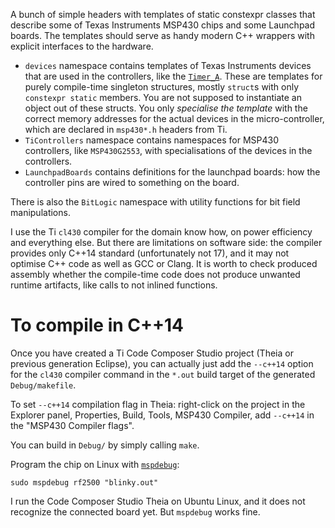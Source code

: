 A bunch of simple headers with templates of static constexpr classes
that describe some of Texas Instruments MSP430 chips and some Launchpad boards.
The templates should serve as handy modern C++ wrappers
with explicit interfaces to the hardware.

* `devices` namespace contains templates of Texas Instruments devices
that are used in the controllers, like the [`Timer_A`](https://www.ti.com/lit/ug/slau400f/slau400f.pdf).
These are templates for purely compile-time singleton structures,
mostly `struct`s with only `constexpr static` members.
You are not supposed to instantiate an object out of these structs.
You only _specialise the template_ with the correct memory addresses
for the actual devices in the micro-controller,
which are declared in `msp430*.h` headers from Ti.
* `TiControllers` namespace contains namespaces for MSP430 controllers, like `MSP430G2553`,
with specialisations of the devices in the controllers.
* `LaunchpadBoards` contains definitions for the launchpad boards:
how the controller pins are wired to something on the board.

There is also the `BitLogic` namespace with utility functions for bit field manipulations.

I use the Ti `cl430` compiler for the domain know how,
on power efficiency and everything else.
But there are limitations on software side:
the compiler provides only C++14 standard (unfortunately not 17),
and it may not optimise C++ code as well as GCC or Clang.
It is worth to check produced assembly whether the compile-time code
does not produce unwanted runtime artifacts, like calls to not inlined functions.

# To compile in C++14

Once you have created a Ti Code Composer Studio project (Theia or previous generation Eclipse),
you can actually just add the `--c++14` option for the `cl430` compiler command
in the `*.out` build target of the generated `Debug/makefile`.

To set `--c++14` compilation flag in Theia:
right-click on the project in the Explorer panel,
Properties, Build, Tools, MSP430 Compiler,
add `--c++14` in the "MSP430 Compiler flags".

You can build in `Debug/` by simply calling `make`.

Program the chip on Linux with [`mspdebug`](https://github.com/dlbeer/mspdebug):

    sudo mspdebug rf2500 "blinky.out"

I run the Code Composer Studio Theia on Ubuntu Linux,
and it does not recognize the connected board yet.
But `mspdebug` works fine.
